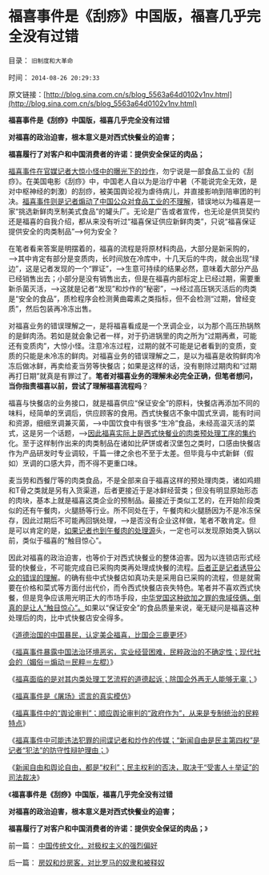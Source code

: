 # 福喜事件是《刮痧》中国版，福喜几乎完全没有过错

目录： `旧制度和大革命` 

时间： `2014-08-26 20:29:33` 

原文链接：[http://blog.sina.com.cn/s/blog_5563a64d0102v1nv.html](http://blog.sina.com.cn/s/blog_5563a64d0102v1nv.html)

**福喜事件是《刮痧》中国版，福喜几乎完全没有过错**

**对福喜的政治迫害，根本意义是对西式快餐业的迫害；**

**福喜履行了对客户和中国消费者的许诺：提供安全保证的肉品；**

[福喜事件在官媒记者大惊小怪中的曝光下的炒作](../../../2014/8/15/福喜面临的是对其内类处理工艺流程的道德起诉；.md)，勿宁说是一部食品工业的《刮痧》。在美国电影《刮痧》中，中国老人自以为是治疗中暑（不能说完全无效，是对中枢神经的刺激）的刮痧，被美国舆论视为虐待病儿，并直接影响到陪审团的判决。[福喜事件则是记者煽动了中国公众对食品工业的不理解](../../../2014/8/11/政治迫害福喜是严重损害中国形象的国际丑闻.md)，错误地以为福喜是一家“挑选新鲜肉烹制美式食品”的罐头厂。无论是广告或者宣传，也无论是供货契约还是福喜的自我介绍，都从来没有听过“福喜保证供应新鲜肉类”，只说“福喜保证提供安全的肉类制品”——>何为安全？

在笔者看来答案是明摆着的，福喜的流程是将原材料肉品，大部分是新采购的，——>其中肯定有部分是变质肉，长时间放在冷库中，十几天后的牛肉，就会出现“绿边”，这是记者发现的一个“罪证”，——>生意可持续的结果必然，意味着大部分产品已经销售出去；小部分是没有销售出去，但是在福喜内部标定上已经过期，需要重新杀菌灭活，——>这就是记者“发现”和炒作的“秘密”，——>经过高压锅灭活后的肉类是“安全的食品”，质检程序会检测黄曲霉素之类指标，但不会检测“过期，曾经变质”，然后包装再冷冻出售。

对福喜业务的错误理解之一，是将福喜看成是一个烹调企业，以为那个高压热锅熬的是鲜肉汤。若如是就会象记者一样，对于扔进锅里的肉之所为“过期再煮，可能还有变质肉”，大惊小怪。注意冷冻过程，过期的就不可能是记者看到的变质，变质的只能是未冷冻的鲜肉。对福喜业务的错误理解之二，是以为福喜是收购鲜肉冷冻后做冰鲜，再卖给麦当劳等快餐店；如果是这样的话，没有剔除过期肉和“过期再打日期”就真是有罪过了。**笔者对福喜业务的理解未必完全正确，但笔者想问，当你指责福喜以前，尝试了理解福喜流程吗**？

福喜与快餐店的业务接口，就是福喜供应“保证安全”的原料，快餐店再添加不同的味料，经简单的烹调后，供应顾客的食用。西式快餐店不象中国式烹调，能有时间和资源，细细烹调兼灭菌，——>中国饮食中有很多“生冷”食品，未经高温灭活的菜式，这是另一个话题，——>[因此福喜实际上是西式快餐业的肉类预处理工序的集约](../../../2014/8/12/政治迫害福喜的唯一结果，是食品和服务行业国有化.md)化。至于这样制作出来的肉类制品在诸如比萨饼或者汉堡包之类时，口感由快餐店作为产品研发时专业调较，千篇一律之余也不至于太差。但毕竟与中式新鲜（假如）烹调的口感大异，而不得不更重口味。

麦当劳和西餐厅等的肉类食品，不是全部来自于福喜这样的预处理肉类，诸如鸡翅和T骨之类就是另有入货渠道，后者更接近于是冰鲜经营类；但没有明显原始形态的肉块，基本上就是福喜这类企业的预制品。最接近于类似工艺的，在开始阶段类似的还有午餐肉，火腿肠等行业。所不同处在于，午餐肉和火腿肠因为不是冷冻保存，因此过期后不可能再回锅处理，——>是否没有企业这样做，笔者不敢肯定。但是可以肯定的是，[如果记者也到午餐肉的处理源](../../../2012/4/18/药企可以从毒胶囊中“逐利”吗？.md)头，一定也可以发现原始类入锅以前，类似于福喜的“触目惊心”。

因此对福喜的政治迫害，也等价于对西式快餐业的整体迫害。因为以连锁店形式经营的快餐业，不可能完成自已采购肉类再处理成快餐的流程。[后者正是记者诱导公众的错误的理解](../../../2011/6/18/食品安全无端恐慌是社会最大危机.md)。的确有些中式快餐店如真功夫是采用自已采购的流程，但是就需要在价格和菜式等方面付出代价，而令西式快餐店丧失特色。笔者并不喜欢西式快餐，但是竞争应该用光明正大的市场手段，[中华党国这种欲加之罪的鬼域伎俩，倒真的是让人“触目惊心”。](../../../2014/8/9/福喜过期肉事件，恐怕是民粹炒作的政治迫害.md)如果以“保证安全”的食品质量来说，毫无疑问是福喜这种处理后的肉，比中式快餐店安全得多。

《[道德治国的中国暴民，认定美企福喜，比国企三鹿更坏](../../../2014/8/13/道德治国的中国暴民，认定美企福喜，比国企三鹿更坏.md)》

《[福喜事件暴露中国法治环境恶劣，实业经营困难，民粹政治的不确定性；现代社会的（媚俗＝煽动＝民粹＝左棍）](../../../2014/8/14/福喜事件暴露中国法治环境恶劣，现代畅销小说的技术要点.md)》

《[福喜面临的是对其内类处理工艺流程的道德起诉；除国企外再无人能够无辜；](../../../2014/8/15/福喜面临的是对其内类处理工艺流程的道德起诉；.md)》

《[福喜事件是《屠场》谎言的真实模仿](../../../2014/8/16/福喜事件是《屠场》谎言的真实模仿；.md)》

《[福喜事件中的“舆论审判”；顺应舆论审判的“政府作为”，从来是专制统治的民粹特点](../../../2014/8/17/福喜事件中的“舆论审判”，“强制政府有作为”的极权主义倾向.md)》

《[福喜事件中可能违法犯罪的间谍记者和炒作的传媒；“新闻自由是民主第四权”是记者“犯法”的防守性辩护理由；](../../../2014/8/18/福喜事件中违法犯罪的记者和传媒，兼谈美国的新闻自由和舆论监督.md)》

《[新闻自由和舆论自由，都是“权利”；民主权利的否决，取决于“受害人＋举证”的司法裁决](../../../2014/8/25/新闻自由和舆论自由，都是“权利”，及权利与权力的逻辑关系.md)》

《**福喜事件是《刮痧》中国版，福喜几乎完全没有过错**

**对福喜的政治迫害，根本意义是对西式快餐业的迫害；**

**福喜履行了对客户和中国消费者的许诺：提供安全保证的肉品；**》

前一篇： [中国传统文化，对极权主义的强烈偏好](../../../2014/8/27/中国传统文化，对极权主义的强烈偏好.md)

后一篇： [房奴和炒房客，对比罗马的奴隶和被释奴](../../../2014/8/18/房奴和炒房客，对比罗马的奴隶和被释奴.md)

